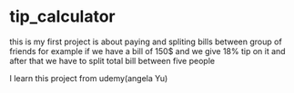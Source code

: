 # tip_calculator

this is my first project is about paying and spliting bills between group  of friends
for example if we have a bill of 150$ and we give 18% tip on it and after that we have to split total bill between five people

I learn this project from udemy(angela Yu)
